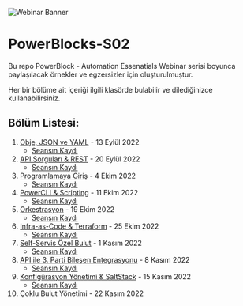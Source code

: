 ![Webinar Banner](https://user-images.githubusercontent.com/25429217/189640202-0c6284f7-93d3-4e7c-9a11-41fdc8d069e9.png)

# PowerBlocks-S02

Bu repo PowerBlock - Automation Essenatials Webinar serisi boyunca paylaşılacak örnekler ve egzersizler için oluşturulmuştur.

Her bir bölüme ait içeriği ilgili klasörde bulabilir ve dilediğinizce kullanabilirsiniz.

## Bölüm Listesi:
1. [Obje, JSON ve YAML](./E01) - 13 Eylül 2022
   - [Seansın Kaydı](https://VMware.zoom.us/rec/share/7K_7hDactgmQb4jP2VLZ1Urd_A1r0tuVu5x8I2stWkO-8c4KCkVSFvs_xqEBu93h.Bxv_M5jKmiys6ob-)
2. [API Sorguları & REST](./E02) - 20 Eylül 2022
   - [Seansın Kaydı](https://VMware.zoom.us/rec/share/isqMP76rb9Q_F-cuUlXMoaBDz4DPJ1rvUmb1YWiI0Eye3XLrj5yH-QtGIWSVSmS_.e2aHK5Hffsjo7kop)  
3. [Programlamaya Giriş](./E03) - 4 Ekim 2022
   - [Seansın Kaydı](https://VMware.zoom.us/rec/share/8Rx1KCxWs0DEg0WBHl-XR7a5lN-Jd3ooCanPLHpB4pSSXo75tLiFVUSKpuYXN6BM.B0_pkyGIhaxvV5sw)
4. [PowerCLI & Scripting](./E04) - 11 Ekim 2022
   - [Seansın Kaydı](https://VMware.zoom.us/rec/share/gccjlPaOD2O6x9ckAhpqh4_VomYtVliqBbfw3voOT6f33O7O8Mnp9VMYg1qlyODA.egJGcrIOaqkXZo8R)
5. [Orkestrasyon](./E05) - 19 Ekim 2022
   - [Seansın Kaydı](https://VMware.zoom.us/rec/share/lIh0_55v4niWSbAlNFwsFlLtDHOeuBW-8pBIgB-gFD4rmB5lxpmeg9nr0AIse8el.nt_gl-ao6OvTm3uK)
6. [Infra-as-Code & Terraform](./E06) - 25 Ekim 2022
   - [Seansın Kaydı](https://VMware.zoom.us/rec/share/HRyBDFpkSsB1TvzJseeW76NkfHnFBD5lu2V8DoA1qE6YuuOsLjy3Eg0mEt4vIhMb.D_r74vbLCopNVP3j)
7. [Self-Servis Özel Bulut](./E07) - 1 Kasım 2022
   - [Seansın Kaydı](https://VMware.zoom.us/rec/share/sF-ZPKy0JlihtVlhV5y-OT9GNjaIPcIwbiGg8uafe3i-sfptPdQXuqdtSu9p5a6w.RF0YgWys9a0oDO9Y)
8. [API ile 3. Parti Bileşen Entegrasyonu](./E08) - 8 Kasım 2022
   - [Seansın Kaydı](https://VMware.zoom.us/rec/share/QLwTPMTkNzisIJtC5dqg4sF6cwst9qDAkHBJMOxpT_x1BvdoyovSyQtjKcv1oJZd.Ulvxg_NcZg5Zxf0o)
9. [Konfigürasyon Yönetimi & SaltStack](./E09) - 15 Kasım 2022
   - [Seansın Kaydı](https://VMware.zoom.us/rec/share/q7k63DDR7aZKd2RgrH3KAz1rkjaaUWkeibPbE9PDchNi0k_ESMTcNSPBMuKQZqHL.fjw3WD9aqAnnFtVM)
10. Çoklu Bulut Yönetimi - 22 Kasım 2022